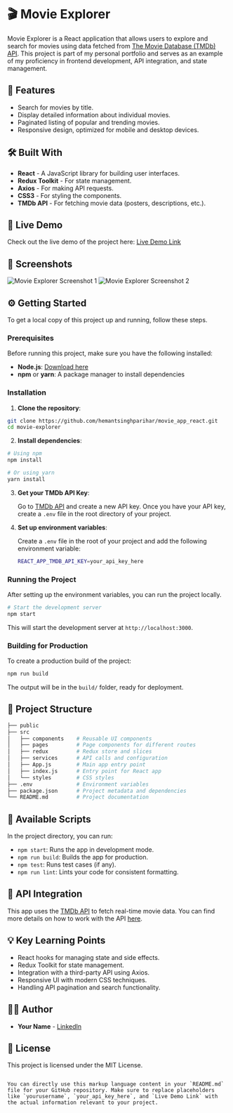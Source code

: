 # 🎬 Movie Explorer

Movie Explorer is a React application that allows users to explore and search for movies using data fetched from [The Movie Database (TMDb) API](https://developer.themoviedb.org/reference/intro/getting-started). This project is part of my personal portfolio and serves as an example of my proficiency in frontend development, API integration, and state management.

## 🚀 Features

- Search for movies by title.
- Display detailed information about individual movies.
- Paginated listing of popular and trending movies.
- Responsive design, optimized for mobile and desktop devices.

## 🛠️ Built With

- **React** - A JavaScript library for building user interfaces.
- **Redux Toolkit** - For state management.
- **Axios** - For making API requests.
- **CSS3** - For styling the components.
- **TMDb API** - For fetching movie data (posters, descriptions, etc.).

## 🔗 Live Demo

Check out the live demo of the project here: [Live Demo Link](#)

## 🎥 Screenshots

![Movie Explorer Screenshot 1](#)
![Movie Explorer Screenshot 2](#)

## ⚙️ Getting Started

To get a local copy of this project up and running, follow these steps.

### Prerequisites

Before running this project, make sure you have the following installed:

- **Node.js**: [Download here](https://nodejs.org/)
- **npm** or **yarn**: A package manager to install dependencies

### Installation

1. **Clone the repository**:

```bash
git clone https://github.com/hemantsinghparihar/movie_app_react.git
cd movie-explorer
```

2. **Install dependencies**:

```bash
# Using npm
npm install

# Or using yarn
yarn install
```

3. **Get your TMDb API Key**:

   Go to [TMDb API](https://developer.themoviedb.org/reference/intro/getting-started) and create a new API key. Once you have your API key, create a `.env` file in the root directory of your project.

4. **Set up environment variables**:

   Create a `.env` file in the root of your project and add the following environment variable:

   ```bash
   REACT_APP_TMDB_API_KEY=your_api_key_here
   ```

### Running the Project

After setting up the environment variables, you can run the project locally.

```bash
# Start the development server
npm start
```

This will start the development server at `http://localhost:3000`.

### Building for Production

To create a production build of the project:

```bash
npm run build
```

The output will be in the `build/` folder, ready for deployment.

## 📂 Project Structure

```bash
├── public
├── src
│   ├── components    # Reusable UI components
│   ├── pages         # Page components for different routes
│   ├── redux         # Redux store and slices
│   ├── services      # API calls and configuration
│   ├── App.js        # Main app entry point
│   ├── index.js      # Entry point for React app
│   └── styles        # CSS styles
├── .env              # Environment variables
├── package.json      # Project metadata and dependencies
└── README.md         # Project documentation
```

## 📝 Available Scripts

In the project directory, you can run:

- `npm start`: Runs the app in development mode.
- `npm run build`: Builds the app for production.
- `npm test`: Runs test cases (if any).
- `npm run lint`: Lints your code for consistent formatting.

## 🎯 API Integration

This app uses the [TMDb API](https://developer.themoviedb.org/reference/intro/getting-started) to fetch real-time movie data. You can find more details on how to work with the API [here](https://developer.themoviedb.org/docs).

## 💡 Key Learning Points

- React hooks for managing state and side effects.
- Redux Toolkit for state management.
- Integration with a third-party API using Axios.
- Responsive UI with modern CSS techniques.
- Handling API pagination and search functionality.

## 🧑‍💻 Author

- **Your Name** - [LinkedIn](https://www.linkedin.com/in/yourprofile)

## 📄 License

This project is licensed under the MIT License.
```

You can directly use this markup language content in your `README.md` file for your GitHub repository. Make sure to replace placeholders like `yourusername`, `your_api_key_here`, and `Live Demo Link` with the actual information relevant to your project.

